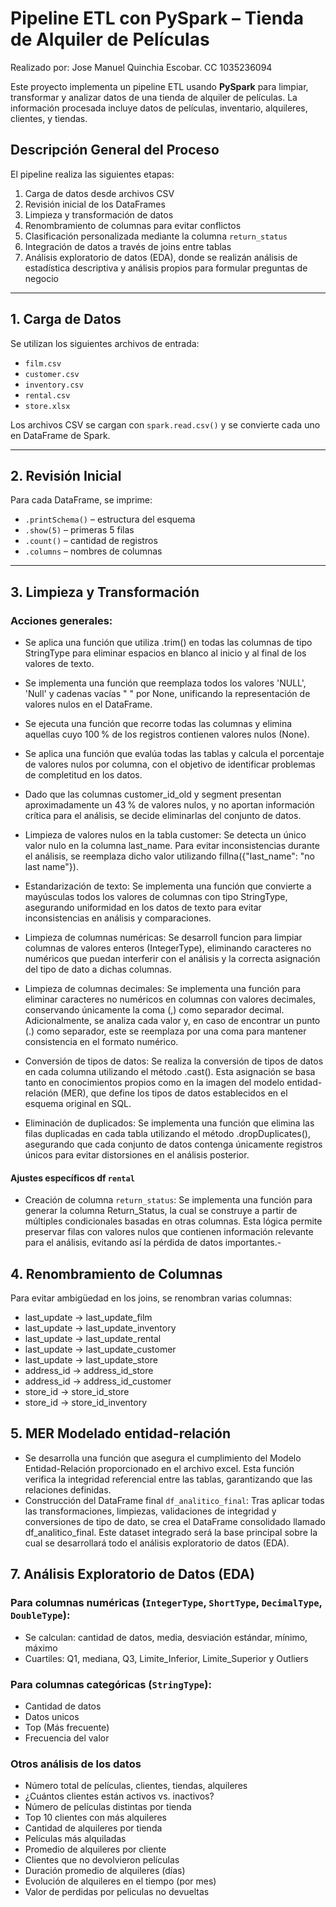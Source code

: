  
# Pipeline ETL con PySpark – Tienda de Alquiler de Películas 
Realizado por: Jose Manuel Quinchia Escobar. CC 1035236094

Este proyecto implementa un pipeline ETL usando **PySpark** para limpiar, transformar y analizar datos de una tienda de alquiler de películas. La información procesada incluye datos de películas, inventario, alquileres, clientes, y tiendas.

## Descripción General del Proceso

El pipeline realiza las siguientes etapas:

1. Carga de datos desde archivos CSV 
2. Revisión inicial de los DataFrames
3. Limpieza y transformación de datos
4. Renombramiento de columnas para evitar conflictos
5. Clasificación personalizada mediante la columna `return_status`
6. Integración de datos a través de joins entre tablas
7. Análisis exploratorio de datos (EDA), donde se realizán análisis de estadística descriptiva y análisis propios para formular preguntas de negocio
---

## 1. Carga de Datos

Se utilizan los siguientes archivos de entrada:

- `film.csv`
- `customer.csv`
- `inventory.csv`
- `rental.csv`
- `store.xlsx`

Los archivos CSV se cargan con `spark.read.csv()` y se convierte cada uno en DataFrame de Spark.

---

## 2. Revisión Inicial

Para cada DataFrame, se imprime:

- `.printSchema()` – estructura del esquema
- `.show(5)` – primeras 5 filas
- `.count()` – cantidad de registros
- `.columns` – nombres de columnas

---

## 3. Limpieza y Transformación

### Acciones generales:

- Se aplica una función que utiliza .trim() en todas las columnas de tipo StringType para eliminar espacios en blanco al inicio y al final de los valores de texto.

- Se implementa una función que reemplaza todos los valores 'NULL', 'Null' y cadenas vacías " " por None, unificando la representación de valores nulos en el DataFrame.

- Se ejecuta una función que recorre todas las columnas y elimina aquellas cuyo 100 % de los registros contienen valores nulos (None).

- Se aplica una función que evalúa todas las tablas y calcula el porcentaje de valores nulos por columna, con el objetivo de identificar problemas de completitud en los datos.

- Dado que las columnas customer_id_old y segment presentan aproximadamente un 43 % de valores nulos, y no aportan información crítica para el análisis, se decide eliminarlas del conjunto de datos.

- Limpieza de valores nulos en la tabla customer: Se detecta un único valor nulo en la columna last_name. Para evitar inconsistencias durante el análisis, se reemplaza dicho valor utilizando fillna({"last_name": "no last name"}).

- Estandarización de texto: Se implementa una función que convierte a mayúsculas todos los valores de columnas con tipo StringType, asegurando uniformidad en los datos de texto para evitar inconsistencias en análisis y comparaciones.

- Limpieza de columnas numéricas: Se desarroll funcion para limpiar columnas de valores enteros (IntegerType), eliminando caracteres no numéricos que puedan interferir con el análisis y la correcta asignación del tipo de dato a dichas columnas.

- Limpieza de columnas decimales: Se implementa una función para eliminar caracteres no numéricos en columnas con valores decimales, conservando únicamente la coma (,) como separador decimal. Adicionalmente, se analiza cada valor y, en caso de encontrar un punto (.) como separador, este se reemplaza por una coma para mantener consistencia en el formato numérico.

- Conversión de tipos de datos: Se realiza la conversión de tipos de datos en cada columna utilizando el método .cast(). Esta asignación se basa tanto en conocimientos propios como en la imagen del modelo entidad-relación (MER), que define los tipos de datos establecidos en el esquema original en SQL.

- Eliminación de duplicados: Se implementa una función que elimina las filas duplicadas en cada tabla utilizando el método .dropDuplicates(), asegurando que cada conjunto de datos contenga únicamente registros únicos para evitar distorsiones en el análisis posterior.

#### Ajustes específicos df `rental`

- Creación de columna `return_status`: Se implementa una función para generar la columna Return_Status, la cual se construye a partir de múltiples condicionales basadas en otras columnas. Esta lógica permite preservar filas con valores nulos que contienen información relevante para el análisis, evitando así la pérdida de datos importantes.-

## 4. Renombramiento de Columnas

Para evitar ambigüedad en los joins, se renombran varias columnas:

- last_update → last_update_film
- last_update → last_update_inventory
- last_update → last_update_rental
- last_update → last_update_customer
- last_update → last_update_store
- address_id → address_id_store
- address_id → address_id_customer
- store_id → store_id_store
- store_id → store_id_inventory

## 5. MER Modelado entidad-relación

- Se desarrolla una función que asegura el cumplimiento del Modelo Entidad-Relación proporcionado en el archivo excel. Esta función verifica la integridad referencial entre las tablas, garantizando que las relaciones definidas. 
- Construcción del DataFrame final `df_analitico_final`: Tras aplicar todas las transformaciones, limpiezas, validaciones de integridad y conversiones de tipo de dato, se crea el DataFrame consolidado llamado df_analitico_final. Este dataset integrado será la base principal sobre la cual se desarrollará todo el análisis exploratorio de datos (EDA).


## 7. Análisis Exploratorio de Datos (EDA)

### Para columnas numéricas (`IntegerType`, `ShortType`, `DecimalType`, `DoubleType`):

- Se calculan: cantidad de datos, media, desviación estándar, mínimo, máximo
- Cuartiles: Q1, mediana, Q3, Limite_Inferior, Limite_Superior y Outliers

### Para columnas categóricas (`StringType`):
- Cantidad de datos
- Datos unicos
- Top (Más frecuente)
- Frecuencia del valor

### Otros análisis de los datos

- Número total de películas, clientes, tiendas, alquileres
- ¿Cuántos clientes están activos vs. inactivos?
- Número de películas distintas por tienda
- Top 10 clientes con más alquileres
- Cantidad de alquileres por tienda
- Películas más alquiladas
- Promedio de alquileres por cliente
- Clientes que no devolvieron películas
- Duración promedio de alquileres (días)
- Evolución de alquileres en el tiempo (por mes)
- Valor de perdidas por peliculas no devueltas

